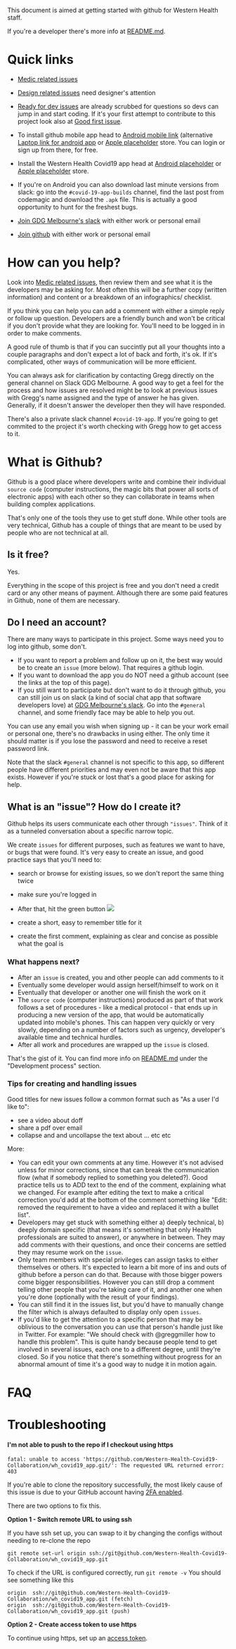 This document is aimed at getting started with github for Western Health staff.


If you're a developer there's more info at [README.md](../README.md).

# Quick links

- [Medic related issues](https://github.com/Western-Health-Covid19-Collaboration/wh_covid19_app/issues?q=is%3Aissue+is%3Aopen+label%3AMedic)

- [Design related issues](https://github.com/Western-Health-Covid19-Collaboration/wh_covid19_app//labels/design) need designer's attention

- [Ready for dev issues](https://github.com/Western-Health-Covid19-Collaboration/wh_covid19_app/issues?q=is%3Aissue+is%3Aopen+label%3A%22Ready+for+Dev%22) are already scrubbed for questions so devs can jump in and start coding. If it's your first attempt to contribute to this project look also at [Good first issue](https://github.com/Western-Health-Covid19-Collaboration/wh_covid19_app/issues?q=is%3Aissue+is%3Aopen+label%3A%22good+first+issue%22).

- To install github mobile app head to [Android mobile link](market://details?id=com.github.android&hl=en) (alternative [Laptop link for android app](https://play.google.com/store/apps/details?id=com.github.android&hl=en) or [Apple placeholder]() store. You can login or sign up from there, for free.

- Install the Western Health Covid19 app head at [Android placeholder]() or [Apple placeholder]() store. 
- If you're on Android you can also download last minute versions from slack: go into the `#covid-19-app-builds` channel, find the last post from codemagic and download the `.apk` file. This is actually a good opportunity to hunt for the freshest bugs.

- [Join GDG Melbourne's slack](http://bit.ly/join_gdgslack) with either work or personal email

- [Join github](https://github.com/join?source=header-home) with either work or personal email


# How can you help?

Look into [Medic related issues](https://github.com/Western-Health-Covid19-Collaboration/wh_covid19_app/issues?q=is%3Aissue+is%3Aopen+label%3AMedic), then review them and see what it is the developers may be asking for. Most often this will be a further copy (written information) and content or a breakdown of an infographics/ checklist. 

If you think you can help you can add a comment with either a simple reply or follow up question. Developers are a friendly bunch and won't be critical if you don't provide what they are looking for. You'll need to be logged in in order to make comments.

A good rule of thumb is that if you can succintly put all your thoughts into a couple paragraphs and don't expect a lot of back and forth, it's ok. If it's complicated, other ways of communication will be more efficient.
  
You can always ask for clarification by contacting Gregg directly on the general channel on Slack GDG Melbourne.  A good way to get a feel for the process and how issues are resolved might be to look at previous issues with Gregg's name assigned and the type of answer he has given. Generally, if it doesn't answer the developer then they will have responded.

There's also a private slack channel `#covid-19-app`. If you're going to get commited to the project it's worth checking with Gregg how to get access to it.


# What is Github?
Github is a good place where developers write and combine their individual `source code` (computer instructions, the magic bits that power all sorts of electronic apps) with each other so they can collaborate in teams when building complex applications. 

That's only one of the tools they use to get stuff done. While other tools are very technical, Github has a couple of things that are meant to be used by people who are not technical at all.

## Is it free?
Yes.

Everything in the scope of this project is free and you don't need a credit card or any other means of payment. Although there are some paid features in Github, none of them are necessary.

## Do I need an account?
There are many ways to participate in this project. Some ways need you to log into github, some don't.

- If you want to report a problem and follow up on it, the best way would be to create an `issue` (more below). That requires a github login.
- If you want to download the app you do NOT need a github account (see the links at the top of this page). 
- If you still want to participate but don't want to do it through github, you can still join us on slack (a kind of social chat app that software developers love) at [GDG Melbourne's slack](http://bit.ly/join_gdgslack). Go into the `#general` channel, and some friendly face may be able to help you out. 

You can use any email you wish when signing up - it can be your work email or personal one, there's no drawbacks in using either. The only time it should matter is if you lose the password and need to receive a reset password link. 

Note that the slack `#general` channel is not specific to this app, so different people have different priorities and may even not be aware that this app exists. However if you're stuck or lost that's a good place for asking for help.

## What is an "issue"? How do I create it?

Github helps its users communicate each other through `"issues"`. Think of it as a tunneled conversation about a specific narrow topic. 

We create `issues` for different purposes, such as features we want to have, or bugs that were found. It's very easy to create an issue, and good practice says that you'll need to:

- search or browse for existing issues, so we don't report the same thing twice
- make sure you're logged in
- After that, hit the green button 
![](create_new_issue.png)
 
- create a short, easy to remember title for it
- create the first comment, explaining as clear and concise as possible what the goal is

### What happens next?

- After an `issue` is created, you and other people can add comments to it
- Eventually some developer would assign herself/himself to work on it
- Eventually that developer or another one will finish the work on it
- The `source code` (computer instructions) produced as part of that work follows a set of procedures - like a medical protocol - that ends up in producing a new version of the app, that would be automatically updated into mobile's phones. This can happen very quickly or very slowly, depending on a number of factors such as urgency, developer's available time and technical hurdles.
- After all work and procedures are wrapped up the `issue` is closed. 

That's the gist of it. You can find more info on [README.md](../README.md) under the "Development process" section.

### Tips for creating and handling issues

Good titles for new issues follow a common format such as 
"As a user I'd like to":
- see a video about doff
- share a pdf over email
- collapse and and uncollapse the text about ...
etc etc 


More:

- You can edit your own comments at any time. However it's not advised unless for minor corrections, since that can break the communication flow (what if somebody replied to something you deleted?). Good practice tells us to ADD text to the end of the comment, explaining what we changed. For example after editing the text to make a critical correction you'd add at the bottom of the comment something like "Edit: removed the requirement to have a video and replaced it with a bullet list".
- Developers may get stuck with something either a) deeply technical, b) deeply domain specific (that means it's something that only Health professionals are suited to answer), or anywhere in between. They may add comments with their questions, and once their concerns are settled they may resume work on the `issue`.
- Only team members with special privileges can assign tasks to either themselves or others. It's expected to learn a bit more of ins and outs of github before a person can do that. Because with those bigger powers come bigger responsibilities. However you can still drop a comment telling other people that you're taking care of it, and another one when you're done (optionally with the result of your findings).
- You can still find it in the issues list, but you'd have to manually change the filter which is always defaulted to display only open `issues`.
- If you'd like to get the attention to a specific person that may be oblivious to the conversation you can use that person's handle just like in Twitter. For example: "We should check with @greggmiller how to handle this problem". This is quite handy because  people tend to get involved in several issues, each one to a different degree, until they're closed. So if you notice that there's something without progress for an abnormal amount of time it's a good way to nudge it in motion again.

# FAQ


# Troubleshooting

#### I'm not able to push to the repo if I checkout using https

```remote: Permission to Western-Health-Covid19-Collaboration/wh_covid19_app.git denied to USERNAME.
fatal: unable to access 'https://github.com/Western-Health-Covid19-Collaboration/wh_covid19_app.git/': The requested URL returned error: 403
```

If you're able to clone the repository successfully, the most likely cause of this issue is due to your GitHub account having [2FA enabled](https://help.github.com/en/github/authenticating-to-github/accessing-github-using-two-factor-authentication).

There are two options to fix this.

**Option 1 - Switch remote URL to using ssh**

If you have ssh set up, you can swap to it by changing the configs without needing to re-clone the repo

`git remote set-url origin ssh://git@github.com/Western-Health-Covid19-Collaboration/wh_covid19_app.git`

To check if the URL is configured correctly, run `git remote -v`
You should see something like this
```
origin  ssh://git@github.com/Western-Health-Covid19-Collaboration/wh_covid19_app.git (fetch)
origin  ssh://git@github.com/Western-Health-Covid19-Collaboration/wh_covid19_app.git (push)
```

**Option 2 - Create access token to use https**

To continue using https, set up an [access token](https://help.github.com/en/github/authenticating-to-github/creating-a-personal-access-token-for-the-command-line).


 
